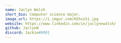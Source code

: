 ```yaml
---
name: Jaclyn Walsh
short_bio: Computer science major.
image_url: https://i.imgur.com/H1hszS1.jpg
website: https://www.linkedin.com/in/jaclynewalsh/
github: JaclynW
discord: Jackie#9091
---
```

